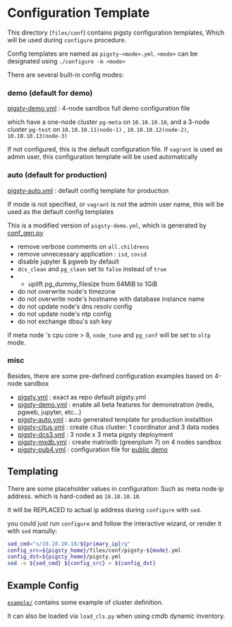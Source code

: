 # Configuration Template

This directory (`files/conf`) contains pigsty configuration templates, Which will be used during `configure` procedure.

Config templates are named as `pigsty-<mode>.yml`.  `<mode>` can be designated using `./configure -m <mode>`

There are several built-in config modes:

### **demo (default for demo)** 

[pigsty-demo.yml](pigsty-demo.yml) : 4-node sandbox full demo configuration file

which have a one-node cluster `pg-meta` on `10.10.10.10`,
and a 3-node cluster `pg-test` on `10.10.10.11(node-1)` , `10.10.10.12(node-2)`, `10.10.10.13(node-3)`

If not configured, this is the default configuration file.
If `vagrant` is used as admin user, this configuration template will be used automatically



### **auto (default for production)**

[pigsty-auto.yml](pigsty-auto.yml) : default config template for production

If mode is not specified, or `vagrant` is not the admin user name, this will be used as the default config templates

This is a modified version of `pigsty-demo.yml`, which is generated by [conf_gen.py](conf_gen.py)

* remove verbose comments on `all.childrens`
* remove unnecessary application : `isd`, `covid`
* disable jupyter & pgweb by default
* `dcs_clean` and `pg_clean` set to `false` instead of `true`
* * uplift pg_dummy_filesize from 64MiB to 1GiB
* do not overwrite node's timezone
* do not overwrite node's hostname with database instance name
* do not update node's dns resolv config
* do not update node's ntp config
* do not exchange dbsu's ssh key

if meta node 's cpu core > 8, `node_tune` and `pg_conf` will be set to `oltp` mode.


### **misc**

Besides, there are some pre-defined configuration examples based on 4-node sandbox

* [pigsty.yml](pigsty.yml) : exact as repo default pigsty.yml
* [pigsty-demo.yml](pigsty-demo.yml) : enable all beta features for demonstration (redis, pgweb, jupyter, etc...)
* [pigsty-auto.yml](pigsty-auto.yml) : auto generated template for production installtion
* [pigsty-citus.yml](pigsty-citus.yml) : create citus cluster: 1 coordinator and 3 data nodes 
* [pigsty-dcs3.yml](pigsty-dcs3.yml) : 3 node x 3 meta pigsty deployment
* [pigsty-mxdb.yml](pigsty-mxdb.yml) : create matrixdb (greenplum 7) on 4 nodes sandbox 
* [pigsty-pub4.yml](pigsty-pub4.yml) : configuration file for [public demo](http://demo.pigsty.cc)  

## Templating

There are some placeholder values in configuration: Such as meta node ip address. which is hard-coded as `10.10.10.10`.

It will be REPLACED to actual ip address during `configure` with `sed`.

you could just run `configure` and follow the interactive wizard, or render it with `sed` manully:

```bash
sed_cmd="s/10.10.10.10/${primary_ip}/g"
config_src=${pigsty_home}/files/conf/pigsty-${mode}.yml
config_dst=${pigsty_home}/pigsty.yml
sed -e ${sed_cmd} ${config_src} > ${config_dst}
```


## Example Config

[`example/`](example/) contains some example of cluster definition.

It can also be loaded via `load_cls.py` when using cmdb dynamic inventory.